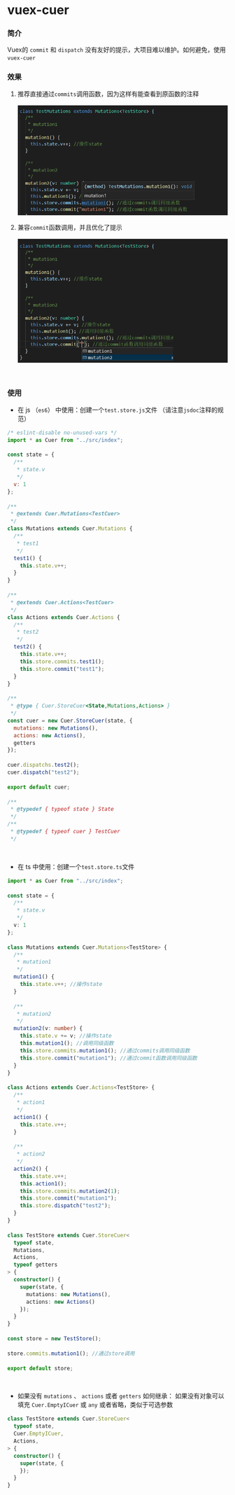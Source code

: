 # vuex-cuer

### 简介
Vuex的 `commit` 和 `dispatch` 没有友好的提示，大项目难以维护。如何避免，使用 `vuex-cuer`
<br>

### 效果
1. 推荐直接通过`commits`调用函数，因为这样有能查看到原函数的注释<br><br>
![Image text](./result/1.png)<br>

2. 兼容`commit`函数调用，并且优化了提示<br><br>
![Image text](./result/2.png)<br>
<br>

### 使用
- 在 js （`es6`） 中使用：创建一个`test.store.js`文件
（请注意`jsdoc`注释的规范）
```javascript
/* eslint-disable no-unused-vars */
import * as Cuer from "../src/index";

const state = {
  /**
   * state.v
   */
  v: 1
};

/**
 * @extends Cuer.Mutations<TestCuer>
 */
class Mutations extends Cuer.Mutations {
  /**
   * test1
   */
  test1() {
    this.state.v++;
  }
}

/**
 * @extends Cuer.Actions<TestCuer>
 */
class Actions extends Cuer.Actions {
  /**
   * test2
   */
  test2() {
    this.state.v++;
    this.store.commits.test1();
    this.store.commit("test1");
  }
}

/**
 * @type { Cuer.StoreCuer<State,Mutations,Actions> }
 */
const cuer = new Cuer.StoreCuer(state, {
  mutations: new Mutations(),
  actions: new Actions(),
  getters
});

cuer.dispatchs.test2();
cuer.dispatch("test2");

export default cuer;

/**
 * @typedef { typeof state } State
 */
/**
 * @typedef { typeof cuer } TestCuer
 */

```
<br>





- 在 ts 中使用：创建一个`test.store.ts`文件
```typescript
import * as Cuer from "../src/index";

const state = {
  /**
   * state.v
   */
  v: 1
};

class Mutations extends Cuer.Mutations<TestStore> {
  /**
   * mutation1
   */
  mutation1() {
    this.state.v++; //操作state
  }

  /**
   * mutation2
   */
  mutation2(v: number) {
    this.state.v += v; //操作state
    this.mutation1(); //调用同级函数
    this.store.commits.mutation1(); //通过commits调用同级函数
    this.store.commit("mutation1"); //通过commit函数调用同级函数
  }
}

class Actions extends Cuer.Actions<TestStore> {
  /**
   * action1
   */
  action1() {
    this.state.v++;
  }

  /**
   * action2
   */
  action2() {
    this.state.v++;
    this.action1();
    this.store.commits.mutation2(1);
    this.store.commit("mutation1");
    this.store.dispatch("test2");
  }
}

class TestStore extends Cuer.StoreCuer<
  typeof state,
  Mutations,
  Actions,
  typeof getters
> {
  constructor() {
    super(state, {
      mutations: new Mutations(),
      actions: new Actions()
    });
  }
}

const store = new TestStore();

store.commits.mutation1(); //通过store调用

export default store;

```
<br>



- 如果没有 `mutations` 、 `actions` 或者 `getters` 如何继承：
如果没有对象可以填充 `Cuer.EmptyICuer` 或 `any` 或者省略，类似于可选参数
```typescript
class TestStore extends Cuer.StoreCuer<
  typeof state,
  Cuer.EmptyICuer,
  Actions,
> {
  constructor() {
    super(state, {
    });
  }
}
```
<br>
